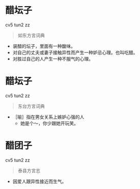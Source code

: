 # 醋坛子
cv5 tun2 zz
> 如东方言词典
- 装醋的坛子，里面有一种酸味。
- 对自己的丈夫或妻子接触异性而产生一种妒忌心理。也叫吃醋。
- 对胜过自己的人产生一种不服气的心理。

# 醋坛子
cv5 tun2 zz
> 东台方言词典
- ［喻］指在男女关系上嫉妒心强的人
  - 她是个～，你少跟她开玩笑。

# 醋团子
cv5 tun2 zz
> 泰县方言志
- 因爱人跟异性接近而生气。
